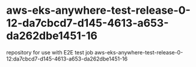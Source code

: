 # aws-eks-anywhere-test-release-0-12-da7cbcd7-d145-4613-a653-da262dbe1451-16
repository for use with E2E test job aws-eks-anywhere-test-release-0-12:da7cbcd7-d145-4613-a653-da262dbe1451-16
